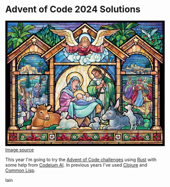 # Advent of Code 2024 Solutions

![](advent.jpg)
[Image source](https://ar.inspiredpencil.com/pictures-2023/advent-stained-glass)


This year I'm going to try the [Advent of Code challenges](https://adventofcode.com/2024) using [Rust](https://www.rust-lang.org/) with some help from [Codeium AI](https://codeium.com/). In previous years I've used [Clojure](https://github.com/blogscot/advent-of-code-2021) and [Common Lisp](https://github.com/blogscot/advent-of-code-2022).

Iain
